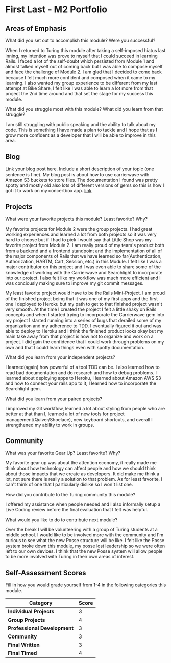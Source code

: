 # First Last - M2 Portfolio

## Areas of Emphasis

What did you set out to accomplish this module? Were you successful?

When I returned to Turing this module after taking a self-imposed hiatus last inning, my intention was prove to myself that I could succeed in learning Rails.  I faced a lot of the self-doubt which persisted from Module 1 and almost talked myself out of coming back but I was able to compose myself and face the challenge of Module 2.  I am
 glad that I decided to come back because I felt much more confident and composed when it came to my learning.  I also wanted my group experience to be different from my last attempt at Bike Share, I felt like I was able to learn a lot more from that project the 2nd time around and that set the stage for my success this module.

What did you struggle most with this module? What did you learn from that struggle?

I am still struggling with public speaking and the ability to talk about my code.  This is something I have made a plan to tackle and I hope that as I grow more confident as a developer that I will be able to improve in this area.

## Blog

Link your blog post here. Include a short description of your topic (one sentence is fine).
My blog post is about how to use carrierwave with Amazon S3 buckets to store files.  The documentation I found was pretty spotty and mostly old also lots of different versions of gems so this is how I got it to work on my concertbox app.
[link](https://medium.com/@youngjoonjung/configuring-carrierwave-with-aws-s3-on-your-rails-application-figaro-ea6178106102)

## Projects

What were your favorite projects this module? Least favorite? Why?

My favorite projects for Module 2 were the group projects.  I had great working experiences and learned a lot from both projects so it was very hard to choose but if I had to pick I would say that Little Shop was my favorite project from Module 2.  I am really proud of my team's product both from a backend and a frontend standpoint and the implementation of all of the major components of Rails that we have learned so far(Authentication, Authorization, HABTM, Cart, Session, etc.) in this Module.  I felt like I was a major contributor on this project and I was even able to share some of the knowledge of working with the Carrierwave and Searchlight to incorporate into our project.  I also felt like my workflow was much more efficient and I was conciously making sure to improve my git commit messages.

My least favorite project would have to be the Rails Mini-Project.  I am proud of the finished project being that it was one of my first apps and the first one I deployed to Heroku but my path to get to that finished project wasn't very smooth.  At the time I created the project I felt a little shaky on Rails concepts and when I started trying to incorporate the Carrierwave gem into my project I started running into a series of bugs that derailed some of my organization and my adherence to TDD.  I eventually figured it out and was able to deploy to Heroku and I think the finished product looks okay but my main take away from that project is how not to organize and work on a project.  I did gain the confidence that I could work through problems on my own and that I could learn things even with spotty documentation.

What did you learn from your independent projects?

I learned(again) how powerful of a tool TDD can be.  I also learned how to read bad documentation and do research and how to debug problems.  I learned about deploying apps to Heroku, I learned about Amazon AWS S3 and how to connect your rails app to it, I learned how to incorporate the Searchlight gem.

What did you learn from your paired projects?

I improved my Git workflow, learned a lot about styling from people who are better at that than I, learned a lot of new tools for project management(Quiver/Shoelace), new keyboard shortcuts, and overall I strengthened my ability to work in groups.

## Community

What was your favorite Gear Up? Least favorite? Why?

My favorite gear up was about the attention economy, it really made me think about how technology can affect people and how  we should think about those impacts that we create as developers.  It did make me think a lot, not sure there is really a solution to that problem.  As for least favorite, I can't think of one that I particularly dislike so I won't list one.

How did you contribute to the Turing community this module?

I offered my assistance when people needed and I also informally setup a Live Coding review before the final evaluation that I felt was helpful.

What would you like to do to contribute next module?

Over the break I will be volunteering with a group of Turing students at a middle school.  I would like to be involved more with the community and I'm curious to see what the new Posse structure will be like.  I felt like the Posse system broke down this module, my posse lost leadership so we were often left to our own devices.  I think that the new Posse system will allow people to be more involved with Turing in their own areas of interest.

## Self-Assessment Scores

Fill in how you would grade yourself from 1-4 in the following categories this module.

| Category                     | Score |
| -----------------------------| ----- |
| **Individual Projects**      |   3   |
| **Group Projects**           |   4   |
| **Professional Development** |   3   |
| **Community**                |   3   |
| **Final Written**            |   3   |
| **Final Timed**              |   4   |
